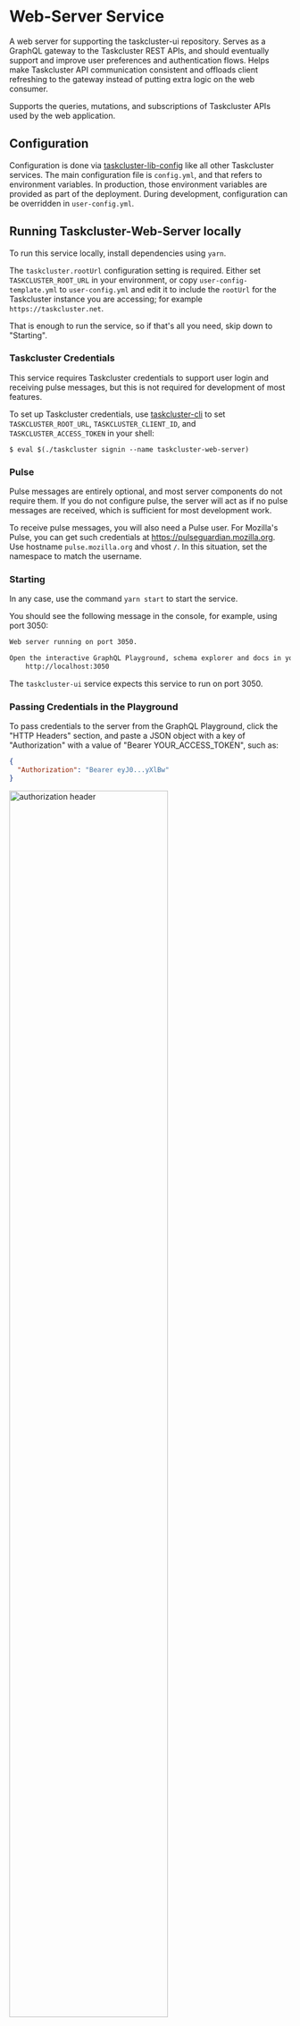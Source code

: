 # Web-Server Service

A web server for supporting the taskcluster-ui repository. Serves as a
GraphQL gateway to the Taskcluster REST APIs, and should eventually support and
improve user preferences and authentication flows.
Helps make Taskcluster API communication consistent and offloads client refreshing
to the gateway instead of putting extra logic on the web consumer.

Supports the queries, mutations, and subscriptions of Taskcluster APIs used
by the web application.

## Configuration

Configuration is done via [taskcluster-lib-config](../../libraries/config) like all
other Taskcluster services. The main configuration file is `config.yml`, and
that refers to environment variables.  In production, those environment
variables are provided as part of the deployment.  During development,
configuration can be overridden in `user-config.yml`.

## Running Taskcluster-Web-Server locally

To run this service locally, install dependencies using `yarn`.

The `taskcluster.rootUrl` configuration setting is required. Either set
`TASKCLUSTER_ROOT_URL` in your environment, or copy `user-config-template.yml`
to `user-config.yml` and edit it to include the `rootUrl` for the Taskcluster
instance you are accessing; for example `https://taskcluster.net`.

That is enough to run the service, so if that's all you need, skip down to "Starting".

### Taskcluster Credentials

This service requires Taskcluster credentials to support user login and
receiving pulse messages, but this is not required for development of most
features.

To set up Taskcluster credentials, use
[taskcluster-cli](https://github.com/taskcluster/taskcluster-cli) to set
`TASKCLUSTER_ROOT_URL`, `TASKCLUSTER_CLIENT_ID`, and `TASKCLUSTER_ACCESS_TOKEN`
in your shell:

```shell
$ eval $(./taskcluster signin --name taskcluster-web-server)
```

### Pulse

Pulse messages are entirely optional, and most server components do not require
them. If you do not configure pulse, the server will act as if no pulse
messages are received, which is sufficient for most development work.

To receive pulse messages, you will also need a Pulse user.  For Mozilla's
Pulse, you can get such credentials at https://pulseguardian.mozilla.org.  Use
hostname `pulse.mozilla.org` and vhost `/`. In this situation, set the
namespace to match the username.

### Starting

In any case, use the command `yarn start` to start the service.

You should see the following message in the console, for example, using port 3050:

```bash
Web server running on port 3050.

Open the interactive GraphQL Playground, schema explorer and docs in your browser at:
    http://localhost:3050
```

The `taskcluster-ui` service expects this service to run on port 3050.

### Passing Credentials in the Playground

To pass credentials to the server from the GraphQL Playground, click the "HTTP Headers"
section, and paste a JSON object with a key of "Authorization" with a value of
"Bearer YOUR_ACCESS_TOKEN", such as:

```json
{
  "Authorization": "Bearer eyJ0...yXlBw"
}
```

<img src="https://cldup.com/XDpBc-qY5Q.png" alt="authorization header" height="75%" width="75%" />

## Login Strategies

Taskcluster supports the following strategies:
* GitHub
* Mozilla Auth0

### GitHub

In order to enable the GitHub login strategy, specify the GitHub client ID and secret for an OAuth application created
for use against this service and its web UI:

```sh
UI_LOGIN_STRATEGIES='{"github": {"clientId": "..", "clientSecret": ".."}}'
```

or in `user-config.yml` as
* `login.strategies.github.clientId`
* `login.strategies.github.clientSecret`

Now, start the service as you normally would.

**Note: be sure to not commit these environment variables to source control,
and use a separate client ID and secret for production than used in
development.**


### Mozilla Auth0

In order to enable the Mozilla Auth0 login strategy, specify the GitHub client ID and secret for an OAuth application created
for use against this service and its web UI, either as an environment variable:

```sh
UI_LOGIN_STRATEGIES='{
    "mozilla-auth0": {
        "domain": "<auth0 subdomain>",
        "clientId": "<clientId from registration of client>",
        "clientSecret": "<clientSecret from registration of client>",
        "audience": "api.sso.mozilla.com",
        "scope": "display:all taskcluster-credentials openid profile"
    }
}'
```

or in `user-config.yml` as
* `login.strategies.mozilla-auth0.domain`
* `login.strategies.mozilla-auth0.clientId`
* `login.strategies.mozilla-auth0.clientSecret`
* `login.strategies.mozilla-auth0.audience`
* `login.strategies.mozilla-auth0.scope`

Now, start the service as you normally would.

**Note: be sure to not commit these environment variables to source control,
and use a separate client ID and secret for production than used in
development.**

## Sample Queries

Query a task, selecting status state and name:

```graphql
query Sample {
  task(taskId: "XeC1Y4NjQp25SbK0o8ab7w") {
    status {
      state
    }
    
    metadata {
      name
    }
  }
}
```

Select the taskId for all tasks in a task group,
and select whether there is another page:

```graphql
query Sample {
  taskGroup(taskGroupId: "AMfy-mopRaOCQlNW5IhOeQ") {
    pageInfo {
      hasNextPage
    }

    edges {
      node {
        taskId
      }
    }
  }
}
```

## Sample mutations

Create a tutorial task:

```graphql
mutation Sample($taskId: ID!, $task: TaskInput!) {
  createTask(taskId: $taskId, task: $task) {
    state
  }
}
```

Variables:

```json
{
  "taskId": "fN1SbArXTPSVFNUvaOlinQ",
  "task": {
    "provisionerId": "aws-provisioner-v1",
    "workerType": "tutorial",
    "retries": 0,
    "created": "2018-03-07T05:53:06.683Z",
    "deadline": "2018-03-07T06:03:06.683Z",
    "expires": "2019-03-07T06:03:06.683Z",
    "payload": {
      "image": "ubuntu:13.10",
      "command": [
        "/bin/bash",
        "-c",
        "for ((i=1;i<=600;i++)); do echo $i; sleep 1; done"
      ],
      "maxRunTime": 600
    },
    "metadata": {
      "name": "GraphQL Tutorial Task",
      "description": "Task created via GraphQL",
      "owner": "eli@eliperelman.com",
      "source": "https://localhost:3050/"
    }
  }
}
```

## Sample subscriptions

Subscribe to the tasks entering the `PENDING` state within a task group,
selecting its state:

```graphql
subscription Sample {
  tasksPending(taskGroupId: "fN1SbArXTPSVFNUvaOlinQ") {
    status {
      state
    }
  }
}
```

Subscribe to multiple task group subscriptions, selecting the state
from each status change:

```graphql
subscription Sample($taskGroupId: ID!, $subscriptions: [TaskSubscriptions]!) {
  tasksSubscriptions(taskGroupId: $taskGroupId, subscriptions: $subscriptions) {
    ...on TaskFailed {
      status {
        state
      }
    }
    ...on TaskException {
      status {
        state
      }
    }
    ...on TaskCompleted {
      status {
        state
      }
    }
  }
}
```

Variables:

```json
{
  "taskGroupId": "fN1SbArXTPSVFNUvaOlinQ",
  "subscriptions": [
    "tasksException",
    "tasksFailed",
    "tasksCompleted"
  ]
}
```

## Data Flow Diagram

![data flow](https://cldup.com/e3lrkf28ab.png)
